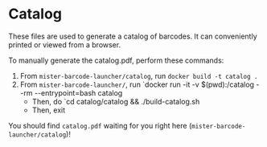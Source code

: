 # Catalog

These files are used to generate a catalog of barcodes. It can
conveniently printed or viewed from a browser.

To manually generate the catalog.pdf, perform these commands:

1. From `mister-barcode-launcher/catalog`, run `docker build -t catalog .`
1. From `mister-barcode-launcher/`, run `docker run -it -v
   $(pwd):/catalog --rm --entrypoint=bash catalog
    - Then, do `cd catalog/catalog && ./build-catalog.sh
    - Then, exit

You should find `catalog.pdf` waiting for you right here
(`mister-barcode-launcher/catalog`)!
